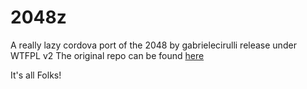 # 2048z

 A really lazy cordova port of the 2048 by gabrielecirulli release under WTFPL v2
 The original repo can be found [here](https://github.com/gabrielecirulli/2048)

 It's all Folks!

 